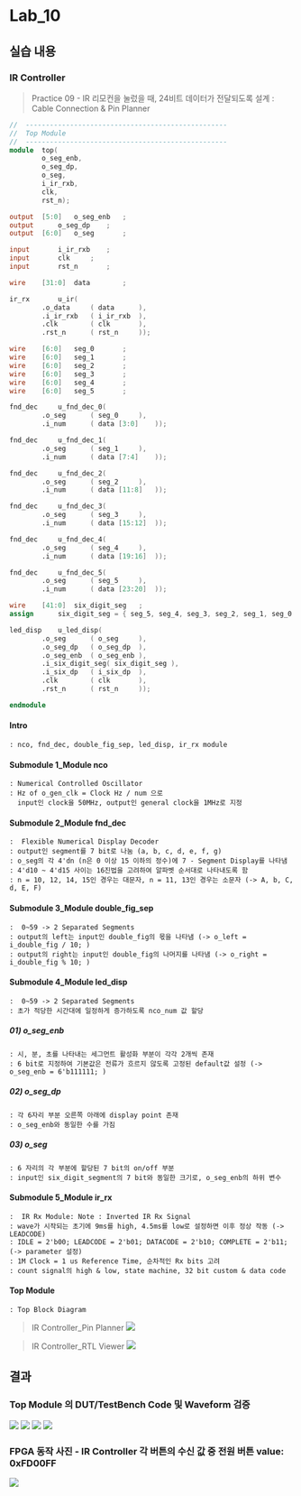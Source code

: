 # Lab_10

## 실습 내용

### **IR Controller**

> Practice 09 - IR 리모컨을 눌렀을 때, 24비트 데이터가 전달되도록 설계
	: Cable Connection & Pin Planner
``` verilog
//	--------------------------------------------------
//	Top Module
//	--------------------------------------------------
module	top(
		o_seg_enb,
		o_seg_dp,
		o_seg,
		i_ir_rxb,
		clk,
		rst_n);

output	[5:0]	o_seg_enb	;
output		o_seg_dp	;
output	[6:0]	o_seg		;

input		i_ir_rxb	;
input		clk		;
input		rst_n		;

wire	[31:0]	data		;

ir_rx		u_ir(	
		.o_data		( data		),
		.i_ir_rxb	( i_ir_rxb	),
		.clk		( clk		),
		.rst_n		( rst_n		));

wire	[6:0]	seg_0		;
wire	[6:0]	seg_1		;
wire	[6:0]	seg_2		;
wire	[6:0]	seg_3		;
wire	[6:0]	seg_4		;
wire	[6:0]	seg_5		;

fnd_dec		u_fnd_dec_0(
		.o_seg		( seg_0		),
		.i_num		( data [3:0]	));

fnd_dec		u_fnd_dec_1(
		.o_seg		( seg_1		),
		.i_num		( data [7:4]	));

fnd_dec		u_fnd_dec_2(
		.o_seg		( seg_2		),
		.i_num		( data [11:8]	));

fnd_dec		u_fnd_dec_3(
		.o_seg		( seg_3		),
		.i_num		( data [15:12]	));

fnd_dec		u_fnd_dec_4(
		.o_seg		( seg_4		),
		.i_num		( data [19:16]	));

fnd_dec		u_fnd_dec_5(
		.o_seg		( seg_5		),
		.i_num		( data [23:20]	));

wire	[41:0]	six_digit_seg	;
assign		six_digit_seg = { seg_5, seg_4, seg_3, seg_2, seg_1, seg_0 };

led_disp	u_led_disp(
		.o_seg		( o_seg		),
		.o_seg_dp	( o_seg_dp	),
		.o_seg_enb	( o_seg_enb	),
		.i_six_digit_seg( six_digit_seg	),
		.i_six_dp	( i_six_dp 	),
		.clk		( clk		),
		.rst_n		( rst_n		));

endmodule
```

#### **Intro** 
	: nco, fnd_dec, double_fig_sep, led_disp, ir_rx module 

#### **Submodule 1_Module nco** 
	: Numerical Controlled Oscillator
	: Hz of o_gen_clk = Clock Hz / num 으로
	  input인 clock을 50MHz, output인 general clock을 1MHz로 지정

#### **Submodule 2_Module fnd_dec** 
	:  Flexible Numerical Display Decoder
	: output인 segment를 7 bit로 나눔 (a, b, c, d, e, f, g)
	: o_seg의 각 4'dn (n은 0 이상 15 이하의 정수)에 7 - Segment Display를 나타냄
	: 4'd10 ~ 4'd15 사이는 16진법을 고려하여 알파벳 순서대로 나타내도록 함
	: n = 10, 12, 14, 15인 경우는 대문자, n = 11, 13인 경우는 소문자 (-> A, b, C, d, E, F)

#### **Submodule 3_Module double_fig_sep** 
	:  0~59 -> 2 Separated Segments
	: output의 left는 input인 double_fig의 몫을 나타냄 (-> o_left = i_double_fig / 10; )
	: output의 right는 input인 double_fig의 나머지를 나타냄 (-> o_right = i_double_fig % 10; )

#### **Submodule 4_Module led_disp** 
	:  0~59 -> 2 Separated Segments
	: 초가 적당한 시간대에 일정하게 증가하도록 nco_num 값 할당
#####	01) o_seg_enb
	: 시, 분, 초를 나타내는 세그먼트 활성화 부분이 각각 2개씩 존재
	: 6 bit로 지정하여 기본값은 전류가 흐르지 않도록 고정된 default값 설정 (-> o_seg_enb = 6'b111111; )
#####	02) o_seg_dp
	: 각 6자리 부분 오른쪽 아래에 display point 존재
	: o_seg_enb와 동일한 수를 가짐
#####	03) o_seg
	: 6 자리의 각 부분에 할당된 7 bit의 on/off 부분
	: input인 six_digit_segment의 7 bit와 동일한 크기로, o_seg_enb의 하위 변수

#### **Submodule 5_Module ir_rx** 
	:  IR Rx Module: Note : Inverted IR Rx Signal
	: wave가 시작되는 초기에 9ms를 high, 4.5ms를 low로 설정하면 이후 정상 작동 (-> LEADCODE)
	: IDLE = 2'b00; LEADCODE = 2'b01; DATACODE = 2'b10; COMPLETE = 2'b11; (-> parameter 설정)
	: 1M Clock = 1 us Reference Time, 순차적인 Rx bits 고려
	: count signal의 high & low, state machine, 32 bit custom & data code

#### **Top Module** 
	: Top Block Diagram

> IR Controller_Pin Planner
![](https://github.com/sehee1122/LogicDesign/blob/master/Practice10/figure/10-5_IR%20Controller.%20Pin%20Planner%20(19-11-26).png)

> IR Controller_RTL Viewer
![](https://github.com/sehee1122/LogicDesign/blob/master/Practice10/figure/10-6_IR%20Controller.%20RTL%20Viewer%20(19-11-26).png)

## 결과
### **Top Module 의 DUT/TestBench Code 및 Waveform 검증**

![](https://github.com/sehee1122/LogicDesign/blob/master/Practice10/figure/10-1_IR%20Controller.%20Wave%20(19-11-26).png)
![](https://github.com/sehee1122/LogicDesign/blob/master/Practice10/figure/10-2_IR%20Controller.%20Wave%20(19-11-26).png)
![](https://github.com/sehee1122/LogicDesign/blob/master/Practice10/figure/10-3_IR%20Controller.%20Wave%20(19-11-26).png)
![](https://github.com/sehee1122/LogicDesign/blob/master/Practice10/figure/10-4_IR%20Controller.%20Wave%20(19-11-26).png)

### **FPGA 동작 사진 - IR Controller 각 버튼의 수신 값 중 전원 버튼 value: 0xFD00FF**

![](https://github.com/sehee1122/LogicDesign/blob/master/Practice10/figure/10-7_IR%20Controller.%20FPGA%20(19-11-26).jpg)


